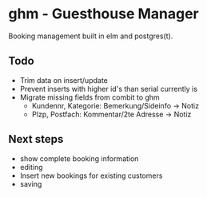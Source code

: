 ghm - Guesthouse Manager
========================

Booking management built in elm and postgres(t).

Todo
----

  * Trim data on insert/update
  * Prevent inserts with higher id's than serial currently is
  * Migrate missing fields from combit to ghm
      - Kundennr, Kategorie: Bemerkung/Sideinfo -> Notiz
      - Plzp, Postfach: Kommentar/2te Adresse -> Notiz

Next steps
----------

  * show complete booking information
  * editing
  * Insert new bookings for existing customers
  * saving

